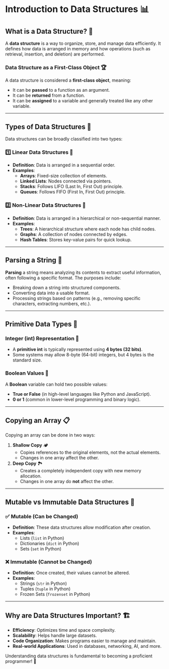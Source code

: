 # Introduction to Data Structures 📊

## What is a Data Structure? 🤔
A **data structure** is a way to organize, store, and manage data efficiently. It defines how data is arranged in memory and how operations (such as retrieval, insertion, and deletion) are performed.

### Data Structure as a First-Class Object 🏆
A data structure is considered a **first-class object**, meaning:
- It can be **passed** to a function as an argument.
- It can be **returned** from a function.
- It can be **assigned** to a variable and generally treated like any other variable.

---

## Types of Data Structures 🔢
Data structures can be broadly classified into two types:

### 1️⃣ Linear Data Structures 📏
- **Definition**: Data is arranged in a sequential order.
- **Examples**:
  - **Arrays**: Fixed-size collection of elements.
  - **Linked Lists**: Nodes connected via pointers.
  - **Stacks**: Follows LIFO (Last In, First Out) principle.
  - **Queues**: Follows FIFO (First In, First Out) principle.

### 2️⃣ Non-Linear Data Structures 🌳
- **Definition**: Data is arranged in a hierarchical or non-sequential manner.
- **Examples**:
  - **Trees**: A hierarchical structure where each node has child nodes.
  - **Graphs**: A collection of nodes connected by edges.
  - **Hash Tables**: Stores key-value pairs for quick lookup.

---

## Parsing a String 📝
**Parsing** a string means analyzing its contents to extract useful information, often following a specific format. The purposes include:
- Breaking down a string into structured components.
- Converting data into a usable format.
- Processing strings based on patterns (e.g., removing specific characters, extracting numbers, etc.).

---

## Primitive Data Types 📏
### Integer (int) Representation 🧮
- A **primitive int** is typically represented using **4 bytes (32 bits)**.
- Some systems may allow 8-byte (64-bit) integers, but 4 bytes is the standard size.

### Boolean Values 🔘
A **Boolean** variable can hold two possible values:
- **True or False** (in high-level languages like Python and JavaScript).
- **0 or 1** (common in lower-level programming and binary logic).

---

## Copying an Array 📋
Copying an array can be done in two ways:
1. **Shallow Copy** 🏕️
   - Copies references to the original elements, not the actual elements.
   - Changes in one array affect the other.
2. **Deep Copy** 🏞️
   - Creates a completely independent copy with new memory allocation.
   - Changes in one array do **not** affect the other.

---

## Mutable vs Immutable Data Structures 🔄

### ✅ Mutable (Can be Changed)
- **Definition**: These data structures allow modification after creation.
- **Examples**:
  - Lists (`list` in Python)
  - Dictionaries (`dict` in Python)
  - Sets (`set` in Python)

### ❌ Immutable (Cannot be Changed)
- **Definition**: Once created, their values cannot be altered.
- **Examples**:
  - Strings (`str` in Python)
  - Tuples (`tuple` in Python)
  - Frozen Sets (`frozenset` in Python)

---

## Why are Data Structures Important? 🏗️
- **Efficiency**: Optimizes time and space complexity.
- **Scalability**: Helps handle large datasets.
- **Code Organization**: Makes programs easier to manage and maintain.
- **Real-world Applications**: Used in databases, networking, AI, and more.

Understanding data structures is fundamental to becoming a proficient programmer! 🚀

